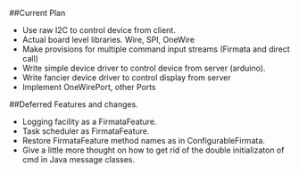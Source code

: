 ##Current Plan

* Use raw I2C to control device from client.
* Actual board level libraries.  Wire, SPI, OneWire
* Make provisions for multiple command input streams (Firmata and direct call)
* Write simple device driver to control device from server (arduino).
* Write fancier device driver to control display from server
* Implement OneWirePort, other Ports



##Deferred Features and changes.

* Logging facility as a FirmataFeature.
* Task scheduler as FirmataFeature.
* Restore FirmataFeature method names as in ConfigurableFirmata.
* Give a little more thought on how to get rid of the double initializaton of cmd in Java message classes.
